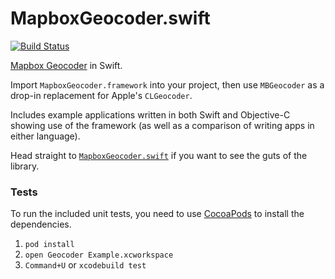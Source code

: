 MapboxGeocoder.swift
====================

[![Build Status](https://www.bitrise.io/app/6cae401ec4c1d406.svg?token=MJnXK0c2x2tmTnmHSPtcFA&branch=master)](https://www.bitrise.io/app/6cae401ec4c1d406)

[Mapbox Geocoder](https://www.mapbox.com/developers/api/geocoding/) in Swift. 

Import `MapboxGeocoder.framework` into your project, then use `MBGeocoder` as a drop-in replacement for Apple's `CLGeocoder`.

Includes example applications written in both Swift and Objective-C showing use of the framework (as well as a comparison of writing apps in either language). 

Head straight to [`MapboxGeocoder.swift`](https://github.com/incanus/GeocoderExample/blob/master/MBGeocoder/MapboxGeocoder.swift) if you want to see the guts of the library. 

### Tests

To run the included unit tests, you need to use [CocoaPods](http://cocoapods.org) to install the dependencies. 

1. `pod install`
1. `open Geocoder Example.xcworkspace`
1. `Command+U` or `xcodebuild test`
